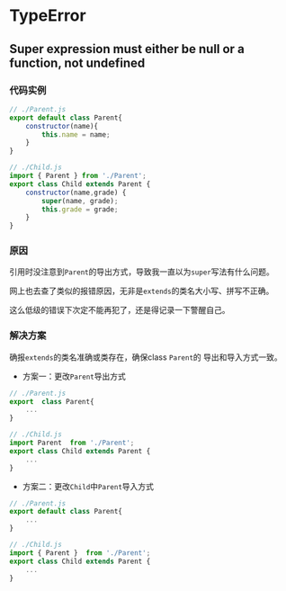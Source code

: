 # TypeError

## Super expression must either be null or a function, not undefined

### 代码实例

```javascript
// ./Parent.js
export default class Parent{
    constructor(name){
        this.name = name;
    }
}
```

```javascript
// ./Child.js
import { Parent } from './Parent';
export class Child extends Parent {
    constructor(name,grade) {
        super(name, grade);
        this.grade = grade;
    }
}
```

### 原因

引用时没注意到`Parent`的导出方式，导致我一直以为`super`写法有什么问题。

网上也去查了类似的报错原因，无非是`extends`的类名大小写、拼写不正确。

这么低级的错误下次定不能再犯了，还是得记录一下警醒自己。

### 解决方案

确报`extends`的类名准确或类存在，确保class `Parent`的
导出和导入方式一致。

- 方案一：更改`Parent`导出方式

```javascript
// ./Parent.js
export  class Parent{
    ...
}
```

```javascript
// ./Child.js
import Parent  from './Parent';
export class Child extends Parent {
    ...
}
```

- 方案二：更改`Child`中`Parent`导入方式

```javascript
// ./Parent.js
export default class Parent{
    ...
}
```

```javascript
// ./Child.js
import { Parent }  from './Parent';
export class Child extends Parent {
    ...
}
```

